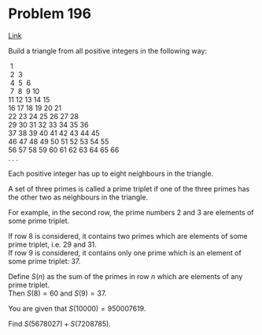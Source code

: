 # Problem 196

[Link](https://projecteuler.net/problem=196)

Build a triangle from all positive integers in the following way:

 1  
 2  3  
 4  5  6  
 7  8  9 10  
11 12 13 14 15  
16 17 18 19 20 21  
22 23 24 25 26 27 28  
29 30 31 32 33 34 35 36  
37 38 39 40 41 42 43 44 45  
46 47 48 49 50 51 52 53 54 55  
56 57 58 59 60 61 62 63 64 65 66  
. . .

Each positive integer has up to eight neighbours in the triangle.

A set of three primes is called a prime triplet if one of the three primes has the other two as neighbours in the triangle.

For example, in the second row, the prime numbers $2$ and $3$ are elements of some prime triplet.

If row $8$ is considered, it contains two primes which are elements of some prime triplet, i.e. $29$ and $31$.  
If row $9$ is considered, it contains only one prime which is an element of some prime triplet: $37$.

Define $S(n)$ as the sum of the primes in row $n$ which are elements of any prime triplet.  
Then $S(8)=60$ and $S(9)=37$.

You are given that $S(10000)=950007619$.

Find $S(5678027) + S(7208785)$.